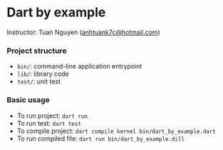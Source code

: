 # Dart by example

Instructor: Tuan Nguyen (anhtuank7c@hotmail.com)

### Project structure

* `bin/`: command-line application entrypoint
* `lib/`: library code
* `test/`: unit test


### Basic usage

* To run project: `dart run`
* To run test: `dart test`
* To compile project: `dart compile kernel bin/dart_by_example.dart`
* To run compiled file: `dart run bin/dart_by_example.dill`